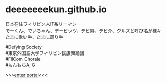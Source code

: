 # deeeeeeekun.github.io
日本在住フィリピン人IT系リーマン  
でーくん、でいちゃん、デービッツ、デビ男、デビ介、クルズと呼び名が様々  
たまに歌い手、たまに踊り手  

\#Defying Society  
\#東京外国語大学フィリピン民族舞踊団  
\#FilCom Chorale  
\#もんもちA, G  

\>\>\>[enter portal](http://deeeeeeekun.github.io/)<<<
